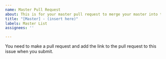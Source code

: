 ```yaml
---
name: Master Pull Request
about: This is for your master pull request to merge your master into this repo
title: "[Master] - (insert here)"
labels: Master List
assignees: ''

---
```


You need to make a pull request and add the link to the pull request to this issue when you submit.
